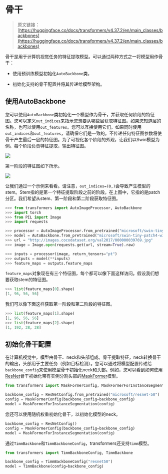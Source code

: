 # 骨干

> 原文链接：[https://huggingface.co/docs/transformers/v4.37.2/en/main_classes/backbones](https://huggingface.co/docs/transformers/v4.37.2/en/main_classes/backbones)

骨干是用于计算机视觉任务的特征提取模型。可以通过两种方式之一将模型用作骨干：

+   使用预训练模型初始化`AutoBackbone`类，

+   初始化支持的骨干配置并将其传递给模型架构。

## 使用AutoBackbone

您可以使用`AutoBackbone`类初始化一个模型作为骨干，并获取任何阶段的特征图。您可以定义`out_indices`来指示您想要从哪些层获取特征图。如果您知道层的名称，也可以使用`out_features`。您可以互换使用它们。如果同时使用`out_indices`和`out_features`，请确保它们是一致的。不传递任何特征图参数将使骨干产生最后一层的特征图。为了可视化各个阶段的外观，让我们以Swin模型为例。每个阶段负责特征提取，输出特征图。

![](../Images/0082aeea101c6158e81d141de7c17869.png)

第一阶段的特征图如下所示。

![](../Images/b23a620d2613215c06ab98736baab7a8.png)

让我们通过一个示例来看看。请注意，`out_indices=(0,)`会导致产生模型的stem。Stem指的是第一个特征提取阶段之前的阶段。在上图中，它指的是patch分区。我们希望从stem、第一阶段和第二阶段获取特征图。

```py
>>> from transformers import AutoImageProcessor, AutoBackbone
>>> import torch
>>> from PIL import Image
>>> import requests

>>> processor = AutoImageProcessor.from_pretrained("microsoft/swin-tiny-patch4-window7-224")
>>> model = AutoBackbone.from_pretrained("microsoft/swin-tiny-patch4-window7-224", out_indices=(0,1,2))
>>> url = "http://images.cocodataset.org/val2017/000000039769.jpg"
>>> image = Image.open(requests.get(url, stream=True).raw)

>>> inputs = processor(image, return_tensors="pt")
>>> outputs = model(**inputs)
>>> feature_maps = outputs.feature_maps
```

`feature_maps`对象现在有三个特征图，每个都可以像下面这样访问。假设我们想要获取stem的特征图。

```py
>>> list(feature_maps[0].shape)
[1, 96, 56, 56]
```

我们可以像下面这样获取第一阶段和第二阶段的特征图。

```py
>>> list(feature_maps[1].shape)
[1, 96, 56, 56]
>>> list(feature_maps[2].shape)
[1, 192, 28, 28]
```

## 初始化骨干配置

在计算机视觉中，模型由骨干、neck和头部组成。骨干提取特征，neck转换骨干的输出，头部用于主要任务（例如目标检测）。您可以通过将模型配置传递给`backbone_config`来使用模型骨干初始化neck和头部。例如，您可以看到如何使用[ResNet](../model_doc/resnet)骨干初始化带有实例分割头部的[MaskFormer](../model_doc/maskformer)模型。

```py
from transformers import MaskFormerConfig, MaskFormerForInstanceSegmentation, ResNetConfig

backbone_config = ResNetConfig.from_pretrained("microsoft/resnet-50")
config = MaskFormerConfig(backbone_config=backbone_config)
model = MaskFormerForInstanceSegmentation(config)
```

您还可以使用随机权重初始化骨干，以初始化模型的neck。

```py
backbone_config = ResNetConfig()
config = MaskFormerConfig(backbone_config=backbone_config)
model = MaskFormerForInstanceSegmentation(config)
```

通过`TimmBackbone`和`TimmBackboneConfig`，transformers还支持`timm`模型。

```py
from transformers import TimmBackboneConfig, TimmBackbone

backbone_config = TimmBackboneConfig("resnet50")
model = TimmBackbone(config=backbone_config)
```
